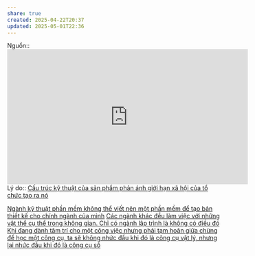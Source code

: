 ```yaml
---
share: true
created: 2025-04-22T20:37
updated: 2025-05-01T22:36
---
```

Nguồn:: <iframe width="560" height="315" src="https://www.youtube.com/embed/watch?v=2Ki12Pi3hnc" title="YouTube video player" frameborder="0" allow="accelerometer; autoplay; clipboard-write; encrypted-media; gyroscope; picture-in-picture; web-share" referrerpolicy="strict-origin-when-cross-origin" allowfullscreen></iframe>
Lý do:: [Cấu trúc kỹ thuật của sản phẩm phản ánh giới hạn xã hội của tổ chức tạo ra nó](./C%E1%BA%A5u%20tr%C3%BAc%20k%E1%BB%B9%20thu%E1%BA%ADt%20c%E1%BB%A7a%20s%E1%BA%A3n%20ph%E1%BA%A9m%20ph%E1%BA%A3n%20%C3%A1nh%20gi%E1%BB%9Bi%20h%E1%BA%A1n%20x%C3%A3%20h%E1%BB%99i%20c%E1%BB%A7a%20t%E1%BB%95%20ch%E1%BB%A9c%20t%E1%BA%A1o%20ra%20n%C3%B3.md)

[Ngành kỹ thuật phần mềm không thể viết nên một phần mềm để tạo bản thiết kế cho chính ngành của mình](../Nh%E1%BB%A9c%20%C4%91%E1%BA%A7u/Ng%C3%A0nh%20k%E1%BB%B9%20thu%E1%BA%ADt%20ph%E1%BA%A7n%20m%E1%BB%81m%20kh%C3%B4ng%20th%E1%BB%83%20vi%E1%BA%BFt%20n%C3%AAn%20m%E1%BB%99t%20ph%E1%BA%A7n%20m%E1%BB%81m%20%C4%91%E1%BB%83%20t%E1%BA%A1o%20b%E1%BA%A3n%20thi%E1%BA%BFt%20k%E1%BA%BF%20cho%20ch%C3%ADnh%20ng%C3%A0nh%20c%E1%BB%A7a%20m%C3%ACnh.md)
[Các ngành khác đều làm việc với những vật thể cụ thể trong không gian. Chỉ có ngành lập trình là không có điều đó](../../%E1%BA%A8n%20d%E1%BB%A5%20v%C3%A0%20mental%20model/C%C3%A1c%20ng%C3%A0nh%20kh%C3%A1c%20%C4%91%E1%BB%81u%20l%C3%A0m%20vi%E1%BB%87c%20v%E1%BB%9Bi%20nh%E1%BB%AFng%20v%E1%BA%ADt%20th%E1%BB%83%20c%E1%BB%A5%20th%E1%BB%83%20trong%20kh%C3%B4ng%20gian.%20Ch%E1%BB%89%20c%C3%B3%20ng%C3%A0nh%20l%E1%BA%ADp%20tr%C3%ACnh%20l%C3%A0%20kh%C3%B4ng%20c%C3%B3%20%C4%91i%E1%BB%81u%20%C4%91%C3%B3.md)
[Khi đang dành tâm trí cho một công việc nhưng phải tạm hoãn giữa chừng để học một công cụ, ta sẽ không nhức đầu khi đó là công cụ vật lý, nhưng lại nhức đầu khi đó là công cụ số](../Nh%E1%BB%A9c%20%C4%91%E1%BA%A7u/Khi%20%C4%91ang%20d%C3%A0nh%20t%C3%A2m%20tr%C3%AD%20cho%20m%E1%BB%99t%20c%C3%B4ng%20vi%E1%BB%87c%20nh%C6%B0ng%20ph%E1%BA%A3i%20t%E1%BA%A1m%20ho%C3%A3n%20gi%E1%BB%AFa%20ch%E1%BB%ABng%20%C4%91%E1%BB%83%20h%E1%BB%8Dc%20m%E1%BB%99t%20c%C3%B4ng%20c%E1%BB%A5,%20ta%20s%E1%BA%BD%20kh%C3%B4ng%20nh%E1%BB%A9c%20%C4%91%E1%BA%A7u%20khi%20%C4%91%C3%B3%20l%C3%A0%20c%C3%B4ng%20c%E1%BB%A5%20v%E1%BA%ADt%20l%C3%BD,%20nh%C6%B0ng%20l%E1%BA%A1i%20nh%E1%BB%A9c%20%C4%91%E1%BA%A7u%20khi%20%C4%91%C3%B3%20l%C3%A0%20c%C3%B4ng%20c%E1%BB%A5%20s%E1%BB%91.md) 
